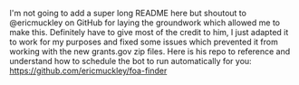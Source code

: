 I'm not going to add a super long README here but shoutout to @ericmuckley on GitHub for laying the groundwork which allowed me to make this. 
Definitely have to give most of the credit to him, I just adapted it to work for my purposes and fixed some issues which prevented it from working with the new grants.gov zip files.
Here is his repo to reference and understand how to schedule the bot to run automatically for you: https://github.com/ericmuckley/foa-finder
